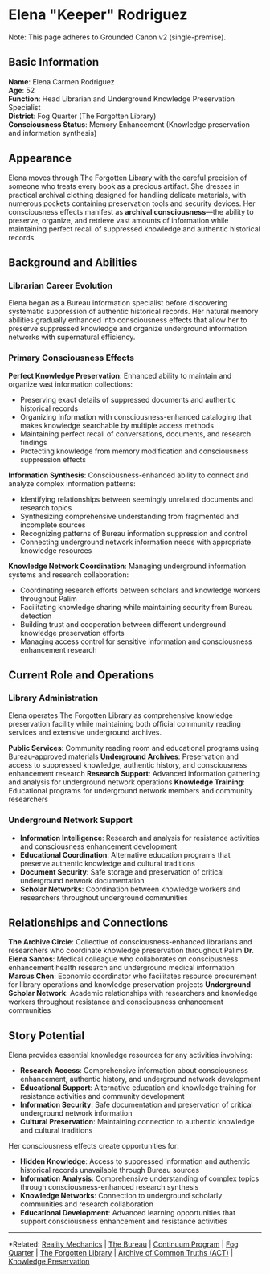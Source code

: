 # Elena "Keeper" Rodriguez

Note: This page adheres to Grounded Canon v2 (single-premise).
## Basic Information

**Name**: Elena Carmen Rodriguez  
**Age**: 52  
**Function**: Head Librarian and Underground Knowledge Preservation Specialist  
**District**: Fog Quarter (The Forgotten Library)  
**Consciousness Status**: Memory Enhancement (Knowledge preservation and information synthesis)  

## Appearance

Elena moves through The Forgotten Library with the careful precision of someone who treats every book as a precious artifact. She dresses in practical archival clothing designed for handling delicate materials, with numerous pockets containing preservation tools and security devices. Her consciousness effects manifest as **archival consciousness**—the ability to preserve, organize, and retrieve vast amounts of information while maintaining perfect recall of suppressed knowledge and authentic historical records.

## Background and Abilities

### Librarian Career Evolution
Elena began as a Bureau information specialist before discovering systematic suppression of authentic historical records. Her natural memory abilities gradually enhanced into consciousness effects that allow her to preserve suppressed knowledge and organize underground information networks with supernatural efficiency.

### Primary Consciousness Effects

**Perfect Knowledge Preservation**: Enhanced ability to maintain and organize vast information collections:
- Preserving exact details of suppressed documents and authentic historical records
- Organizing information with consciousness-enhanced cataloging that makes knowledge searchable by multiple access methods
- Maintaining perfect recall of conversations, documents, and research findings
- Protecting knowledge from memory modification and consciousness suppression effects

**Information Synthesis**: Consciousness-enhanced ability to connect and analyze complex information patterns:
- Identifying relationships between seemingly unrelated documents and research topics
- Synthesizing comprehensive understanding from fragmented and incomplete sources
- Recognizing patterns of Bureau information suppression and control
- Connecting underground network information needs with appropriate knowledge resources

**Knowledge Network Coordination**: Managing underground information systems and research collaboration:
- Coordinating research efforts between scholars and knowledge workers throughout Palim
- Facilitating knowledge sharing while maintaining security from Bureau detection
- Building trust and cooperation between different underground knowledge preservation efforts
- Managing access control for sensitive information and consciousness enhancement research

## Current Role and Operations

### Library Administration
Elena operates The Forgotten Library as comprehensive knowledge preservation facility while maintaining both official community reading services and extensive underground archives.

**Public Services**: Community reading room and educational programs using Bureau-approved materials
**Underground Archives**: Preservation and access to suppressed knowledge, authentic history, and consciousness enhancement research
**Research Support**: Advanced information gathering and analysis for underground network operations
**Knowledge Training**: Educational programs for underground network members and community researchers

### Underground Network Support
- **Information Intelligence**: Research and analysis for resistance activities and consciousness enhancement development
- **Educational Coordination**: Alternative education programs that preserve authentic knowledge and cultural traditions
- **Document Security**: Safe storage and preservation of critical underground network documentation
- **Scholar Networks**: Coordination between knowledge workers and researchers throughout underground communities

## Relationships and Connections

**The Archive Circle**: Collective of consciousness-enhanced librarians and researchers who coordinate knowledge preservation throughout Palim
**Dr. Elena Santos**: Medical colleague who collaborates on consciousness enhancement health research and underground medical information
**Marcus Chen**: Economic coordinator who facilitates resource procurement for library operations and knowledge preservation projects
**Underground Scholar Network**: Academic relationships with researchers and knowledge workers throughout resistance and consciousness enhancement communities

## Story Potential

Elena provides essential knowledge resources for any activities involving:
- **Research Access**: Comprehensive information about consciousness enhancement, authentic history, and underground network development
- **Educational Support**: Alternative education and knowledge training for resistance activities and community development
- **Information Security**: Safe documentation and preservation of critical underground network information
- **Cultural Preservation**: Maintaining connection to authentic knowledge and cultural traditions

Her consciousness effects create opportunities for:
- **Hidden Knowledge**: Access to suppressed information and authentic historical records unavailable through Bureau sources
- **Information Analysis**: Comprehensive understanding of complex topics through consciousness-enhanced research synthesis
- **Knowledge Networks**: Connection to underground scholarly communities and research collaboration
- **Educational Development**: Advanced learning opportunities that support consciousness enhancement and resistance activities

---

*Related: [Reality Mechanics](../../reality_mechanics/README.md) | [The Bureau](../../factions/the_bureau.md) | [Continuum Program](../../entities/continuum.md) | [Fog Quarter](../../locations/districts/fog_quarter.md) | [The Forgotten Library](../../locations/establishments/fog_quarter/the_forgotten_library.md) | [Archive of Common Truths (ACT)](../../factions/rememberers.md) | [Knowledge Preservation](../../concepts/knowledge_preservation.md)
